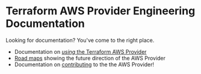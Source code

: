 # Terraform AWS Provider Engineering Documentation

Looking for documentation? You've come to the right place.

* Documentation on [_using_ the Terraform AWS Provider](https://registry.terraform.io/providers/hashicorp/aws/latest/docs)
* [Road maps](roadmaps/README.md) showing the future direction of the AWS Provider
* Documentation on [contributing](contributing/) to the the AWS Provider!
